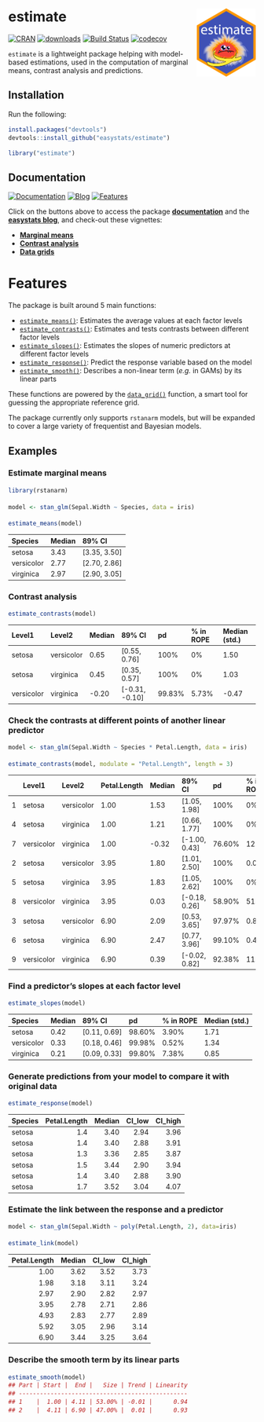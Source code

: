 
# estimate <img src='man/figures/logo.png' align="right" height="139" />

[![CRAN](http://www.r-pkg.org/badges/version/estimate)](https://cran.r-project.org/package=estimate)
[![downloads](http://cranlogs.r-pkg.org/badges/estimate)](https://cran.r-project.org/package=estimate)
[![Build
Status](https://travis-ci.org/easystats/estimate.svg?branch=master)](https://travis-ci.org/easystats/estimate)
[![codecov](https://codecov.io/gh/easystats/estimate/branch/master/graph/badge.svg)](https://codecov.io/gh/easystats/estimate)

`estimate` is a lightweight package helping with model-based
estimations, used in the computation of marginal means, contrast
analysis and predictions.

## Installation

Run the following:

``` r
install.packages("devtools")
devtools::install_github("easystats/estimate")
```

``` r
library("estimate")
```

## Documentation

[![Documentation](https://img.shields.io/badge/documentation-estimate-orange.svg?colorB=E91E63)](https://easystats.github.io/estimate/)
[![Blog](https://img.shields.io/badge/blog-easystats-orange.svg?colorB=FF9800)](https://easystats.github.io/blog/posts/)
[![Features](https://img.shields.io/badge/features-estimate-orange.svg?colorB=2196F3)](https://easystats.github.io/estimate/reference/index.html)

Click on the buttons above to access the package
[**documentation**](https://easystats.github.io/estimate/) and the
[**easystats blog**](https://easystats.github.io/blog/posts/), and
check-out these vignettes:

  - [**Marginal
    means**](https://easystats.github.io/estimate/articles/marginal_means.html)
  - [**Contrast
    analysis**](https://easystats.github.io/estimate/articles/contrast_analysis.html)
  - [**Data
    grids**](https://easystats.github.io/estimate/articles/data_grid.html)

# Features

The package is built around 5 main functions:

  - [`estimate_means()`](https://easystats.github.io/estimate/reference/estimate_means.html):
    Estimates the average values at each factor levels
  - [`estimate_contrasts()`](https://easystats.github.io/estimate/reference/estimate_contrasts.html):
    Estimates and tests contrasts between different factor levels
  - [`estimate_slopes()`](https://easystats.github.io/estimate/reference/estimate_slopes.html):
    Estimates the slopes of numeric predictors at different factor
    levels
  - [`estimate_response()`](https://easystats.github.io/estimate/reference/estimate_response.html):
    Predict the response variable based on the model
  - [`estimate_smooth()`](https://easystats.github.io/estimate/reference/estimate_smooth.html):
    Describes a non-linear term (*e.g.* in GAMs) by its linear parts

These functions are powered by the
[`data_grid()`](https://easystats.github.io/estimate/reference/data_grid.html)
function, a smart tool for guessing the appropriate reference grid.

The package currently only supports `rstanarm` models, but will be
expanded to cover a large variety of frequentist and Bayesian models.

## Examples

### Estimate marginal means

``` r
library(rstanarm)

model <- stan_glm(Sepal.Width ~ Species, data = iris)

estimate_means(model)
```

| Species    | Median | 89% CI         |
| :--------- | :----- | :------------- |
| setosa     | 3.43   | \[3.35, 3.50\] |
| versicolor | 2.77   | \[2.70, 2.86\] |
| virginica  | 2.97   | \[2.90, 3.05\] |

### Contrast analysis

``` r
estimate_contrasts(model)
```

| Level1     | Level2     | Median | 89% CI           | pd     | % in ROPE | Median (std.) |
| :--------- | :--------- | :----- | :--------------- | :----- | :-------- | :------------ |
| setosa     | versicolor | 0.65   | \[0.55, 0.76\]   | 100%   | 0%        | 1.50          |
| setosa     | virginica  | 0.45   | \[0.35, 0.57\]   | 100%   | 0%        | 1.03          |
| versicolor | virginica  | \-0.20 | \[-0.31, -0.10\] | 99.83% | 5.73%     | \-0.47        |

### Check the contrasts at different points of another linear predictor

``` r
model <- stan_glm(Sepal.Width ~ Species * Petal.Length, data = iris)

estimate_contrasts(model, modulate = "Petal.Length", length = 3)
```

|   | Level1     | Level2     | Petal.Length | Median | 89% CI          | pd     | % in ROPE | Median (std.) |
| - | :--------- | :--------- | :----------- | :----- | :-------------- | :----- | :-------- | :------------ |
| 1 | setosa     | versicolor | 1.00         | 1.53   | \[1.05, 1.98\]  | 100%   | 0%        | 3.52          |
| 4 | setosa     | virginica  | 1.00         | 1.21   | \[0.66, 1.77\]  | 100%   | 0%        | 2.77          |
| 7 | versicolor | virginica  | 1.00         | \-0.32 | \[-1.00, 0.43\] | 76.60% | 12.60%    | \-0.74        |
| 2 | setosa     | versicolor | 3.95         | 1.80   | \[1.01, 2.50\]  | 100%   | 0.02%     | 4.13          |
| 5 | setosa     | virginica  | 3.95         | 1.83   | \[1.05, 2.62\]  | 100%   | 0%        | 4.20          |
| 8 | versicolor | virginica  | 3.95         | 0.03   | \[-0.18, 0.26\] | 58.90% | 51.48%    | 0.07          |
| 3 | setosa     | versicolor | 6.90         | 2.09   | \[0.53, 3.65\]  | 97.97% | 0.88%     | 4.79          |
| 6 | setosa     | virginica  | 6.90         | 2.47   | \[0.77, 3.96\]  | 99.10% | 0.45%     | 5.67          |
| 9 | versicolor | virginica  | 6.90         | 0.39   | \[-0.02, 0.82\] | 92.38% | 11.60%    | 0.88          |

### Find a predictor’s slopes at each factor level

``` r
estimate_slopes(model)
```

| Species    | Median | 89% CI         | pd     | % in ROPE | Median (std.) |
| :--------- | :----- | :------------- | :----- | :-------- | :------------ |
| setosa     | 0.42   | \[0.11, 0.69\] | 98.60% | 3.90%     | 1.71          |
| versicolor | 0.33   | \[0.18, 0.46\] | 99.98% | 0.52%     | 1.34          |
| virginica  | 0.21   | \[0.09, 0.33\] | 99.80% | 7.38%     | 0.85          |

### Generate predictions from your model to compare it with original data

``` r
estimate_response(model)
```

| Species | Petal.Length | Median | CI\_low | CI\_high |
| :------ | -----------: | -----: | ------: | -------: |
| setosa  |          1.4 |   3.40 |    2.94 |     3.96 |
| setosa  |          1.4 |   3.40 |    2.88 |     3.91 |
| setosa  |          1.3 |   3.36 |    2.85 |     3.87 |
| setosa  |          1.5 |   3.44 |    2.90 |     3.94 |
| setosa  |          1.4 |   3.40 |    2.88 |     3.90 |
| setosa  |          1.7 |   3.52 |    3.04 |     4.07 |

### Estimate the link between the response and a predictor

``` r
model <- stan_glm(Sepal.Width ~ poly(Petal.Length, 2), data=iris)

estimate_link(model)
```

| Petal.Length | Median | CI\_low | CI\_high |
| -----------: | -----: | ------: | -------: |
|         1.00 |   3.62 |    3.52 |     3.73 |
|         1.98 |   3.18 |    3.11 |     3.24 |
|         2.97 |   2.90 |    2.82 |     2.97 |
|         3.95 |   2.78 |    2.71 |     2.86 |
|         4.93 |   2.83 |    2.77 |     2.89 |
|         5.92 |   3.05 |    2.96 |     3.14 |
|         6.90 |   3.44 |    3.25 |     3.64 |

### Describe the smooth term by its linear parts

``` r
estimate_smooth(model)
## Part | Start |  End |   Size | Trend | Linearity
## ------------------------------------------------
## 1    |  1.00 | 4.11 | 53.00% | -0.01 |      0.94
## 2    |  4.11 | 6.90 | 47.00% |  0.01 |      0.93
```
